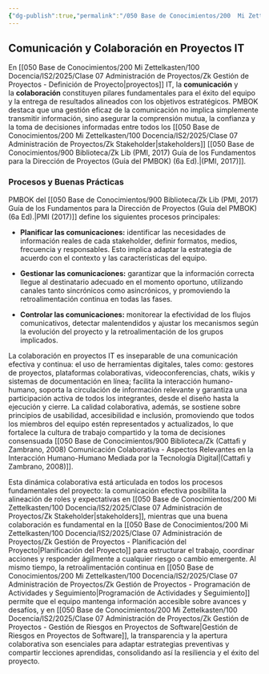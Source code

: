 ```yaml
---
{"dg-publish":true,"permalink":"/050 Base de Conocimientos/200  Mi Zettelkasten/100 Docencia/IS2/2025/Clase 07 Administración de Proyectos/Zk Gestión de Proyectos - Comunicación y Colaboración en Proyectos IT/","tags":["#definir"]}
---
```


## Comunicación y Colaboración en Proyectos IT

En [[050 Base de Conocimientos/200  Mi Zettelkasten/100 Docencia/IS2/2025/Clase 07 Administración de Proyectos/Zk Gestión de Proyectos - Definición de Proyecto\|proyectos]] IT, la **comunicación** y la **colaboración** constituyen pilares fundamentales para el éxito del equipo y la entrega de resultados alineados con los objetivos estratégicos. PMBOK destaca que una gestión eficaz de la comunicación no implica simplemente transmitir información, sino asegurar la comprensión mutua, la confianza y la toma de decisiones informadas entre todos los [[050 Base de Conocimientos/200  Mi Zettelkasten/100 Docencia/IS2/2025/Clase 07 Administración de Proyectos/Zk Stakeholder\|stakeholders]] [[050 Base de Conocimientos/900 Biblioteca/Zk Lib (PMI, 2017) Guía de los Fundamentos para la Dirección de Proyectos (Guía del PMBOK) (6a Ed).\|(PMI, 2017)]]. 

### Procesos y Buenas Prácticas

PMBOK del [[050 Base de Conocimientos/900 Biblioteca/Zk Lib (PMI, 2017) Guía de los Fundamentos para la Dirección de Proyectos (Guía del PMBOK) (6a Ed).\|PMI (2017)]] define los siguientes procesos principales:

- **Planificar las comunicaciones:** identificar las necesidades de información reales de cada stakeholder, definir formatos, medios, frecuencia y responsables. Esto implica adaptar la estrategia de acuerdo con el contexto y las características del equipo.

- **Gestionar las comunicaciones:** garantizar que la información correcta llegue al destinatario adecuado en el momento oportuno, utilizando canales tanto sincrónicos como asincrónicos, y promoviendo la retroalimentación continua en todas las fases.

- **Controlar las comunicaciones:** monitorear la efectividad de los flujos comunicativos, detectar malentendidos y ajustar los mecanismos según la evolución del proyecto y la retroalimentación de los grupos implicados.

La colaboración en proyectos IT es inseparable de una comunicación efectiva y continua: el uso de herramientas digitales, tales como: gestores de proyectos, plataformas colaborativas, videoconferencias, chats, wikis y sistemas de documentación en línea; facilita la interacción humano-humano, soporta la circulación de información relevante y garantiza una participación activa de todos los integrantes, desde el diseño hasta la ejecución y cierre. La calidad colaborativa, además, se sostiene sobre principios de usabilidad, accesibilidad e inclusión, promoviendo que todos los miembros del equipo estén representados y actualizados, lo que fortalece la cultura de trabajo compartido y la toma de decisiones consensuada [[050 Base de Conocimientos/900 Biblioteca/Zk (Cattafi y Zambrano, 2008) Comunicación Colaborativa - Aspectos Relevantes en la Interacción Humano-Humano Mediada por la Tecnología Digital\|(Cattafi y Zambrano, 2008)]].

Esta dinámica colaborativa está articulada en todos los procesos fundamentales del proyecto: la comunicación efectiva posibilita la alineación de roles y expectativas en [[050 Base de Conocimientos/200  Mi Zettelkasten/100 Docencia/IS2/2025/Clase 07 Administración de Proyectos/Zk Stakeholder\|stakeholders]], mientras que una buena colaboración es fundamental en la [[050 Base de Conocimientos/200  Mi Zettelkasten/100 Docencia/IS2/2025/Clase 07 Administración de Proyectos/Zk Gestión de Proyectos - Planificación del Proyecto\|Planificación del Proyecto]] para estructurar el trabajo, coordinar acciones y responder ágilmente a cualquier riesgo o cambio emergente. Al mismo tiempo, la retroalimentación continua en [[050 Base de Conocimientos/200  Mi Zettelkasten/100 Docencia/IS2/2025/Clase 07 Administración de Proyectos/Zk Gestión de Proyectos - Programación de Actividades y Seguimiento\|Programación de Actividades y Seguimiento]] permite que el equipo mantenga información accesible sobre avances y desafíos, y en [[050 Base de Conocimientos/200  Mi Zettelkasten/100 Docencia/IS2/2025/Clase 07 Administración de Proyectos/Zk Gestión de Proyectos - Gestión de Riesgos en Proyectos de Software\|Gestión de Riesgos en Proyectos de Software]], la transparencia y la apertura colaborativa son esenciales para adaptar estrategias preventivas y compartir lecciones aprendidas, consolidando así la resiliencia y el éxito del proyecto.
